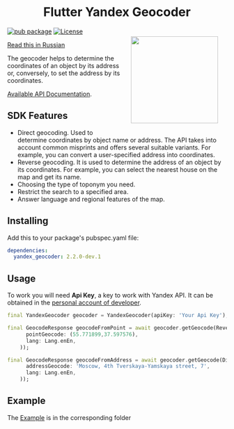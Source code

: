 <h1 align="center">Flutter Yandex Geocoder</h1>

<a href="https://madbrains.ru/"><img src="https://firebasestorage.googleapis.com/v0/b/mad-brains-web.appspot.com/o/logo.png?alt=media" width="200" align="right" style="margin: 20px;"/></a>

[![pub package](https://img.shields.io/pub/v/yandex_geocoder.svg)](https://pub.dartlang.org/packages/yandex_geocoder)
[![License](https://img.shields.io/badge/license-MIT-blue.svg)](https://opensource.org/licenses/MIT)

[Read this in Russian](README.ru.md)

The geocoder helps to determine the coordinates of an object by its address or, conversely, to set the address by its coordinates.

[Available API Documentation][documentation].

## SDK Features
* Direct geocoding. Used to determine coordinates by object name or address. The API takes into account common misprints and offers several suitable variants. For example, you can convert a user-specified address into coordinates.
* Reverse geocoding. It is used to determine the address of an object by its coordinates. For example, you can select the nearest house on the map and get its name.
* Choosing the type of toponym you need.
* Restrict the search to a specified area.
* Answer language and regional features of the map.

## Installing
Add this to your package's pubspec.yaml file:
```yaml
dependencies:
  yandex_geocoder: 2.2.0-dev.1
```

## Usage
To work you will need **Api Key**, a key to work with Yandex API. It can be obtained in the [personal account of developer][account].

```dart
final YandexGeocoder geocoder = YandexGeocoder(apiKey: 'Your Api Key');

final GeocodeResponse geocodeFromPoint = await geocoder.getGeocode(ReverseGeocodeRequest(
      pointGeocode: (55.771899,37.597576),
      lang: Lang.enEn,
    ));

final GeocodeResponse geocodeFromAddress = await geocoder.getGeocode(DirectGeocodeRequest(
      addressGeocode: 'Moscow, 4th Tverskaya-Yamskaya street, 7',
      lang: Lang.enEn,
    ));
```

## Example
The [Example][example] is in the corresponding folder

[documentation]: https://yandex.ru/dev/maps/geocoder/doc/desc/concepts/about.html
[account]: https://developer.tech.yandex.ru/?from=geocoder
[example]: https://github.com/MadBrains/Yandex-Geocoder-Flutter/tree/main/example/